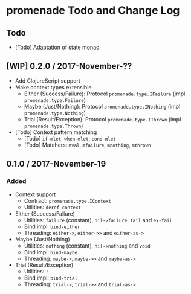 # promenade Todo and Change Log

## Todo

- [Todo] Adaptation of state monad


## [WIP] 0.2.0 / 2017-November-??

- Add ClojureScript support
- Make context types extensible
  - Either (Success/Failure): Protocol `promenade.type.IFailure` (impl `promenade.type.Failure`)
  - Maybe (Just/Nothing):     Protocol `promenade.type.INothing` (impl `promenade.type.Nothing`)
  - Trial (Result/Exception): Protocol `promenade.type.IThrown`  (impl `promenade.type.Thrown`)
- [Todo] Context pattern matching
  - [Todo] `if-mlet`, `when-mlet`, `cond-mlet`
  - [Todo] Matchers: `mval`, `mfailure`, `mnothing`, `mthrown`


## 0.1.0 / 2017-November-19

### Added
- Context support
  - Contract:  `promenade.type.IContext`
  - Utilities: `deref-context`
- Either (Success/Failure)
  - Utilities: `failure` (constant), `nil->failure`, `fail` and `ex-fail`
  - Bind impl: `bind-either`
  - Threading: `either->`, `either->>` and `either-as->`
- Maybe (Just/Nothing)
  - Utilities: `nothing` (constant), `nil->nothing` and `void`
  - Bind impl: `bind-maybe`
  - Threading: `maybe->`, `maybe->>` and `maybe-as->`
- Trial (Result/Exception)
  - Utilities: `!`
  - Bind impl: `bind-trial`
  - Threading: `trial->`, `trial->>` and `trial-as->`
